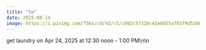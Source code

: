 ```yaml
---
title: "to"
date: 2025-08-14
image: https://i.pinimg.com/736x/c0/92/c5/c092c57320c42e8d55af83f9d5306314.jpg
---
```


get laundry on Apr 24, 2025 at 12:30 noon - 1:00 PM\n\n